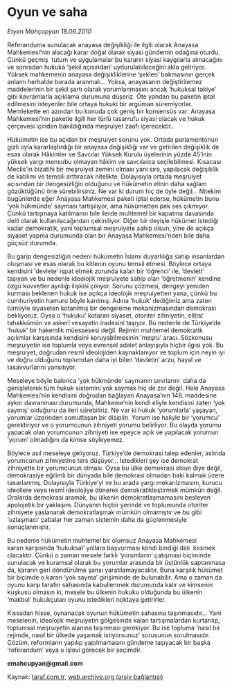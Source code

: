 # Oyun ve saha 

*Etyen Mahçupyan 18.06.2010*

<div class="yazi">
<p>Referanduma sunulacak anayasa değişikliği ile ilgili olarak Anayasa Mahkemesi’nin alacağı karar doğal olarak siyasi gündemin odağına oturdu. Çünkü geçmiş  tutum ve uygulamalar bu kararın siyasi kaygılarla alınacağını ve sonradan hukuka ‘şekil açısından’ uydurulabileceğini akla getiriyor. Yüksek mahkemenin anayasa değişikliklerine ‘şeklen’ bakmasının gerçek anlamı herhalde burada aranmalı... Yoksa, anayasanın değiştirilemez maddelerinin bir şekil şartı olarak yorumlanmasını ancak ‘hukuksal takiye’ gibi kavramlarla açıklama durumuna düşeriz. Öte yandan bu paketin iptal edilmesini isteyenler bile ortaya hukuki bir argüman süremiyorlar. Memlekette en azından bu konuda çok geniş bir konsensüs var: Anayasa Mahkemesi’nin paketle ilgili her türlü tasarrufu siyasi olacak ve hukuk çerçevesi içinden bakıldığında meşruiyet zaafı içerecektir.</p>
<p>Hükümetin ise bu açıdan bir meşruiyet sorunu yok. Ortada parlamentonun gizli oyla kararlaştırdığı bir anayasa değişikliği var ve getirilen değişiklik de esas olarak Hâkimler ve Savcılar Yüksek Kurulu üyelerinin yüzde 45’inin yüksek yargı mensubu olmayan hâkim ve savcılarca seçilebilmesi. Kısacası Meclis’in bizatihi bir meşruiyet zemini olması yanı sıra, yapılacak değişiklik de katılımı ve temsili arttıracak nitelikte. Dolayısıyla ortada meşruiyet açısından bir dengesizliğin olduğunu ve hükümetin elinin daha sağlam gözüktüğünü öne sürebilirsiniz. Ne var ki durum hiç de öyle değil... Nitekim bugünlerde eğer Anayasa Mahkemesi paketi iptal ederse, hükümetin bunu ‘yok hükmünde’ sayması tartışılıyor, ama hükümetten pek ses çıkmıyor. Çünkü tartışmaya katılmanın bile ilerde muhtemel bir kapatma davasında delil olarak kullanılacağından çekiniliyor. Diğer bir deyişle hükümet istediği kadar demokratik, yani toplumsal meşruiyete sahip olsun, yine de açıkça siyaset yapma durumunda olan bir Anayasa Mahkemesi’nden bile daha güçsüz durumda.</p>
<p>Bu garip dengesizliğin nedeni hükümetin İslami duyarlılığa sahip insanlardan oluşması ve esas olarak bu kitlenin oyunu temsil etmesi. Böylece ortaya kendisini ‘devlete’ ispat etmek zorunda kalan bir ‘öğrenci’ ile, ‘devleti’ taşıyan ve bu nedenle ideolojik meşruiyete sahip olan ‘öğretmenin’ kendine özgü kuvvetler ayrılığı ilişkisi çıkıyor. Sorunu çözmesi, dengeyi yeniden kurması beklenen hukuk ise açıkça ideolojik meşruiyetten yana, çünkü bu cumhuriyetin hamuru böyle karılmış. Adına ‘hukuk’ dediğimiz ama zaten tümüyle siyaseten kotarılmış bir dengeleme mekanizmasından demokrasi bekliyoruz. Oysa o ‘hukuku’ kotaran siyaset, otoriter zihniyetin, elitist tahakkümün ve askerî vesayetin iradesini taşıyor. Bu nedenle de Türkiye’de ‘hukuk’ bir hakemlik müessesesi değil. Rejimin muhtemel demokratik açılımlar karşısında kendisini koruyabilmesinin ‘meşru’ aracı. Sözkonusu meşruiyetin ise toplumla veya evrensel adalet anlayışıyla hiçbir ilgisi yok. Bu meşruiyet, doğrudan resmî ideolojiden kaynaklanıyor ve toplum için neyin iyi ve doğru olduğunu toplumdan daha iyi bilen ‘devletin’ arzu, hayal ve tasavvurlarını yansıtıyor.</p>
<p>Meseleye böyle bakınca ‘yok hükmünde’ saymanın sınırlarını  daha da genişleterek tüm hukuk sistemini yok saymak hiç de zor değil. Hele Anayasa Mahkemesi’nin kendisini doğrudan bağlayan Anayasa’nın 148. maddesine aykırı davranması durumunda, Mahkeme’nin kendi eliyle kendisini zaten ‘yok saymış’ olduğunu da ileri sürebiliriz. Ne var ki hukuk ‘yorumlarla’ yaşayan, yorumlar üzerinden somutlaşan bir disiplin. Yorum ise haliyle bir ‘yorumcu’ gerektiriyor ve o yorumcunun zihniyeti yorumu belirliyor. Bu olayda yorumu yapacak olan yorumcunun zihniyeti ise epeyce açık ve yapılacak yorumun ‘yorum’ olmadığını da kimse söyleyemez.</p>
<p>Böylece asıl meseleye geliyoruz. Türkiye’de demokrasi talep edenler, aslında yorumcunun zihniyetine ters düşüyor... İstedikleri şey ise demokrat zihniyette bir yorumcunun olması. Oysa bu ülke demokrasi olsun diye değil, demokrasiye eğilimli bir dünyada bile demokrasi olmadan baki kalmak üzere tasarlanmış. Dolayısıyla Türkiye’yi ve bu arada yargı mekanizmasını, kurucu ideollere veya resmî ideolojiye dönerek demokratikleştirmek mümkün değil. Oralarda demokrasi aramak, bu ülkenin demokratlaşmamasını besleyen apolojetik bir yaklaşım. Dünyanın hiçbir yerinde ve toplumunda otoriter zihniyete yaslanarak demokratlaşmak mümkün olmamıştır ve bu gibi ‘uzlaşmacı’ çabalar her zaman sistemin daha da güçlenmesiyle sonuçlanmıştır.</p>
<p>Bu nedenle hükümetin muhtemel bir olumsuz Anayasa Mahkemesi kararı karşısında ‘hukuksal’ yollara başvurması kendi bindiği dalı  kesmek olacaktır. Çünkü o zaman mesele farklı ‘yorumların’ çatışması biçiminde sunulacak ve kuramsal olarak bu yorumlar arasında bir üstünlük saptanmasa da, kararın geri döndürülme şansı yaratılamayacaktır. Buna karşılık hükümet bir biçimde o kararı ‘yok sayma’ girişiminde de bulunabilir. Ama o zaman da oyunu karşı tarafın sahasında kabullenmek durumunda kalır ve kimsenin kuşkusu olmasın ki, mesele bu ülkenin hukuku olduğunda bu ülkenin ‘makbul’ hukukçuları oyunu istedikleri noktaya getirirler.</p>
<p>Kıssadan hisse, oynanacak oyunun hükümetin sahasına taşınmasıdır... Yani meselenin, ideolojik meşruiyetin gölgesinde kalan tartışmalardan kurtarılıp, toplumsal meşruiyetin alanına taşınması gerekiyor. Bu ise topluma ‘nasıl bir rejimde, nasıl bir ülkede yaşamak istiyorsunuz’ sorusunun sorulmasıdır. Çözüm, reformların yapılıp yapılmamasını gündeme taşıyacak bir başka ‘referandum’ veya o işlevi görecek bir seçimdir.</p>
<p><b>emahcupyan@gmail.com</b></p></div>

Kaynak: [taraf.com.tr](http://www.taraf.com.tr:80/etyen-mahcupyan/makale-oyun-ve-saha.htm), [web.archive.org (arşiv bağlantısı)](http://web.archive.org/web/20100620000055/http://www.taraf.com.tr:80/etyen-mahcupyan/makale-oyun-ve-saha.htm)
